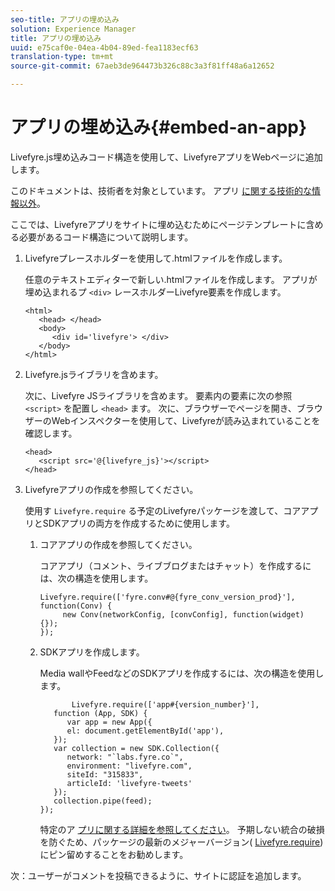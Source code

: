 ```yaml
---
seo-title: アプリの埋め込み
solution: Experience Manager
title: アプリの埋め込み
uuid: e75caf0e-04ea-4b04-89ed-fea1183ecf63
translation-type: tm+mt
source-git-commit: 67aeb3de964473b326c88c3a3f81ff48a6a12652

---
```



# アプリの埋め込み{#embed-an-app}

Livefyre.js埋め込みコード構造を使用して、LivefyreアプリをWebページに追加します。

このドキュメントは、技術者を対象としています。 アプリ [に関する技術的な情報以外](/help/using/c-about-apps/c-about-apps.md)。

ここでは、Livefyreアプリをサイトに埋め込むためにページテンプレートに含める必要があるコード構造について説明します。

1. Livefyreプレースホルダーを使用して.htmlファイルを作成します。

   任意のテキストエディターで新しい.htmlファイルを作成します。 アプリが埋め込まれるプ `<div>` レースホルダーLivefyre要素を作成します。

   ```
   <html> 
      <head> </head> 
      <body> 
         <div id='livefyre'> </div> 
      </body> 
   </html>
   ```

1. Livefyre.jsライブラリを含めます。

   次に、Livefyre JSライブラリを含めます。 要素内の要素に次の参照 `<script>` を配置し `<head>` ます。 次に、ブラウザーでページを開き、ブラウザーのWebインスペクターを使用して、Livefyreが読み込まれていることを確認します。

   ```
   <head> 
      <script src='@{livefyre_js}'></script> 
   </head> 
   ```

1. Livefyreアプリの作成を参照してください。

   使用す `Livefyre.require` る予定のLivefyreパッケージを渡して、コアアプリとSDKアプリの両方を作成するために使用します。

   1. コアアプリの作成を参照してください。

      コアアプリ（コメント、ライブブログまたはチャット）を作成するには、次の構造を使用します。

      ```
      Livefyre.require(['fyre.conv#@{fyre_conv_version_prod}'], function(Conv) { 
           new Conv(networkConfig, [convConfig], function(widget) {});  
      });  
      ```

   1. SDKアプリを作成します。

      Media wallやFeedなどのSDKアプリを作成するには、次の構造を使用します。

      ```
             Livefyre.require(['app#{version_number}'], 
         function (App, SDK) { 
            var app = new App({ 
            el: document.getElementById('app'), 
         }); 
         var collection = new SDK.Collection({ 
            network: "`labs.fyre.co`", 
            environment: "livefyre.com", 
            siteId: "315833", 
            articleId: 'livefyre-tweets' 
         }); 
         collection.pipe(feed); 
      }); 
      ```

      特定のア [プリに関する詳細を参照してください](/help/using/c-about-apps/c-about-apps.md)。 予期しない統合の破損を防ぐため、パッケージの最新のメジャーバージョン( [Livefyre.require](https://cdn.livefyre.com/packages.html))にピン留めすることをお勧めします。

次：ユーザーがコメントを投稿できるように、サイトに認証を追加します。
